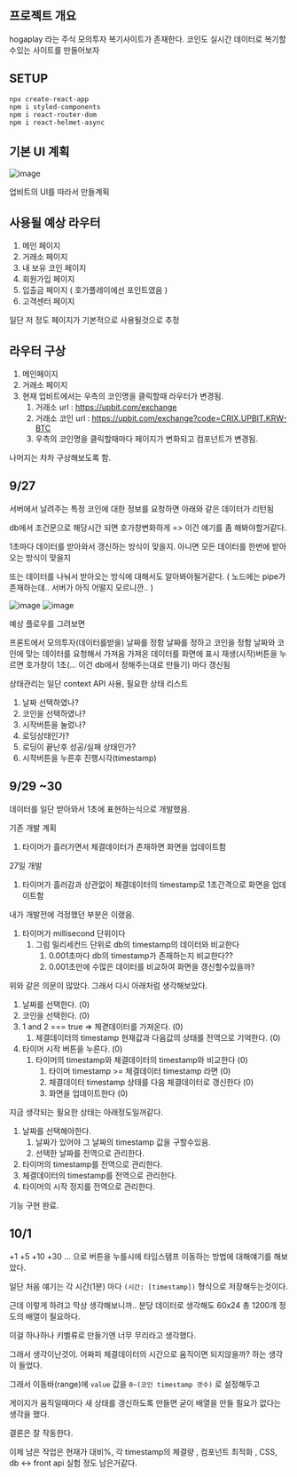 ## 프로젝트 개요

hogaplay 라는 주식 모의투자 복기사이트가 존재한다. 코인도  실시간 데이터로 복기할수있는 사이트를 만들어보자

## SETUP

```
npx create-react-app
npm i styled-components
npm i react-router-dom
npm i react-helmet-async
```

## 기본 UI 계획

![image](https://user-images.githubusercontent.com/56789064/134822980-b5fb9318-0acc-449f-bff7-a6cd3ce227ce.png)


업비트의 UI를 따라서 만들계획



## 사용될 예상 라우터

1. 메인 페이지
2. 거래소 페이지
3. 내 보유 코인 페이지
4. 회원가입 페이지
5. 입출금 페이지 ( 호가플레이에선 포인트였음 )
6. 고객센터 페이지

일단 저 정도 페이지가 기본적으로 사용될것으로 추정

## 라우터 구상

1. 메인페이지
2. 거래소 페이지
3. 현재 업비트에서는 우측의 코인명을 클릭할때 라우터가 변경됨. 
   1. 거래소 url : https://upbit.com/exchange
   2. 거래소 코인 url  :  https://upbit.com/exchange?code=CRIX.UPBIT.KRW-BTC
   3. 우측의 코인명을 클릭할때마다 페이지가 변화되고 컴포넌트가 변경됨.

나머지는 차차 구상해보도록 함.



## 9/27 

서버에서 날려주는 특정 코인에 대한 정보를 요청하면 아래와 같은 데이터가 리턴됨

db에서 조건문으로 해당시간 되면 호가창변화하게 => 이건 얘기를 좀 해봐야할거같다.

1초마다 데이터를 받아와서 갱신하는 방식이 맞을지. 아니면 모든 데이터를 한번에 받아오는 방식이 맞을지

또는 데이터를 나눠서 받아오는 방식에 대해서도 알아봐야될거같다. ( 노드에는 pipe가 존재하는데.. 서버가 아직 어떨지 모르니깐.. )

![image](https://user-images.githubusercontent.com/56789064/134822963-71a46c9c-e62a-4d18-a78d-eed3355a2d43.png)
![image](https://user-images.githubusercontent.com/56789064/134822973-b914fef9-7403-4b07-a04e-c98c9913f5ab.png)


예상 플로우를 그려보면

프론트에서 모의투자(데이터를받을) 날짜를 정함
날짜를 정하고 코인을 정함
날짜와 코인에 맞는 데이터를 요청해서 가져옴
가져온 데이터를 화면에 표시
재생(시작)버튼을 누르면 호가창이 1초(… 이건 db에서 정해주는대로 만들기) 마다 갱신됨

상태관리는 일단 context API 사용, 필요한 상태 리스트

1.	날짜 선택하였나?
2.	코인을 선택하였나?
3.	시작버튼을 눌렀나?
4.	로딩상태인가?
5.	로딩이 끝난후 성공/실패 상태인가?
6.	시작버튼을 누른후 진행시각(timestamp)

## 9/29 ~30

데이터를 일단 받아와서 1초에 표현하는식으로 개발했음.

기존 개발 계획

1. 타이머가 흘러가면서 체결데이터가 존재하면 화면을 업데이트함

27일 개발

1. 타이머가 흘러감과 상관없이 체결데이터의 timestamp로 1초간격으로 화면을 업데이트함

내가 개발전에 걱정했던 부분은 이랬음.

1. 타이머가 millisecond 단위이다
    1. 그럼 밀리세컨드 단위로 db의 timestamp의 데이터와 비교한다
        1. 0.001초마다 db의 timestamp가 존재하는지 비교한다??
        2. 0.001초만에 수많은 데이터를 비교하여 화면을 갱신할수있을까?

위와 같은 의문이 많았다. 그래서 다시 아래처럼 생각해보았다.

1. 날짜를 선택한다. (0)
2. 코인을 선택한다. (0)                                         
3. 1 and 2 === true => 체겯데이터를 가져온다. (0)
    1. 체결데이터의 timestamp 현재값과 다음값의 상태를 전역으로 기억한다. (0)
4. 타이머 시작 버튼을 누른다. (0)
    1. 타이머의 timestamp와 체결데이터의 timestamp와 비교한다 (0)
        1. 타이머 timestamp >= 체결데이터 timestamp 라면 (0)
        2. 체결데이터 timestamp 상태를 다음 체결데이터로 갱신한다 (0)
        3. 화면을 업데이트한다 (0)

지금 생각되는 필요한 상태는 아래정도일꺼같다.

1. 날짜를 선택해야한다.
    1. 날짜가 있어야 그 날짜의 timestamp 값을 구할수있음.
    2. 선택한 날짜를 전역으로 관리한다.
2. 타이머의 timestamp를 전역으로 관리한다.
3. 체결데이터의 timestamp를 전역으로 관리한다.
4. 타이머의 시작 정지를 전역으로 관리한다.

기능 구현 완료.

## 10/1

+1 +5 +10 +30 ... 으로 버튼을 누를시에 타임스탬프 이동하는 방법에 대해얘기를 해보았다.

일단 처음 얘기는 각 시간(1분) 마다 `(시간: [timestamp])` 형식으로 저장해두는것이다.

근데 이렇게 하려고 막상 생각해보니까.. 분당 데이터로 생각해도 60x24 총 1200개 정도의 배열이 필요하다.

이걸 하나하나 키벨류로 만들기엔 너무 무리라고 생각했다.

그래서 생각이난것이. 어짜피 체결데이터의 시간으로 움직이면 되지않을까? 하는 생각이 들었다.

그래서 이동바(range)에 `value` 값을 `0~(코인 timestamp 갯수)` 로 설정해두고

게이지가 움직일때마다 새 상태를 갱신하도록 만들면 굳이 배열을 만들 필요가 없다는 생각을 했다.

결론은 잘 작동한다.

이제 남은 작업은 현재가 대비%, 각 timestamp의 체결량 , 컴포넌트 최적화 , CSS, db <-> front api 실험 정도 남은거같다.

